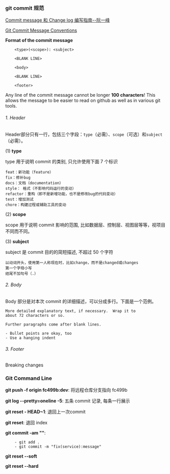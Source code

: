 ### git commit 规范

[Commit message 和 Change log 编写指南--阮一峰](http://www.ruanyifeng.com/blog/2016/01/commit_message_change_log.html)

[Git Commit Message Conventions](https://docs.google.com/document/d/1QrDFcIiPjSLDn3EL15IJygNPiHORgU1_OOAqWjiDU5Y/edit#heading=h.greljkmo14y0)



**Format of the commit message**

		<type>(<scope>): <subject>
	
		<BLANK LINE>
	
		<body>
	
		<BLANK LINE>
	
		<footer>

Any line of the commit message cannot be longer **100 characters**! This allows the message to be easier to read on github as well as in various git tools.



###### 1. Header

Header部分只有一行，包括三个字段：`type`（必需）、`scope`（可选）和`subject`（必需）。

(1) **type**

type 用于说明 commit 的类别, 只允许使用下面 7 个标识

```
feat：新功能（feature）
fix：修补bug
docs：文档（documentation）
style： 格式（不影响代码运行的变动）
refactor：重构（即不是新增功能，也不是修改bug的代码变动）
test：增加测试
chore：构建过程或辅助工具的变动
```

(2) **scope**

scope 用于说明 commit 影响的范围, 比如数据层、控制层、视图层等等，视项目不同而不同。

(3) **subject**

subject 是 commit 目的的简短描述, 不超过 50 个字符

```
以动词开头，使用第一人称现在时，比如change，而不是changed或changes
第一个字母小写
结尾不加句号（.）
```



###### 2. Body

Body 部分是对本次 commit 的详细描述，可以分成多行。下面是一个范例。

```
More detailed explanatory text, if necessary.  Wrap it to 
about 72 characters or so. 

Further paragraphs come after blank lines.

- Bullet points are okay, too
- Use a hanging indent
```



###### 3. Footer

Breaking changes





### Git Command Line

**git push -f  origin fc499b:dev**: 将远程仓库分支指向 fc499b 

**git log  --pretty=oneline -5**: 五条 commit 记录, 每条一行展示

**git reset - HEAD~1**: 退回上一次commit

**git reset**: 退回 index

**git commit -am ""**: 

		- git add . 
		- git commit -m "fix(service):message"

**git reset --soft**

**git reset --hard**










































